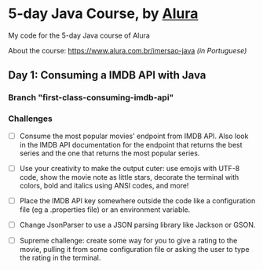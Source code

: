 # 5-day Java Course, by [Alura](https;//www.alura.com.br)

My code for the 5-day Java course of Alura

About the course: https://www.alura.com.br/imersao-java _(in Portuguese)_

## Day 1: Consuming a IMDB API with Java

### Branch "first-class-consuming-imdb-api"

### Challenges

- [ ] Consume the most popular movies' endpoint from IMDB API. Also look in the IMDB API documentation for
  the endpoint that returns the best series and the one that returns the most popular series.

- [ ] Use your creativity to make the output cuter: use emojis with UTF-8 code, show the movie note as little stars,
  decorate the terminal with colors, bold and italics using ANSI codes, and more!

- [ ] Place the IMDB API key somewhere outside the code like a configuration file (eg a .properties file)
  or an environment variable.

- [ ] Change JsonParser to use a JSON parsing library like Jackson or GSON.

- [ ] Supreme challenge: create some way for you to give a rating to the movie, pulling it from some configuration file
  or asking the user to type the rating in the terminal.